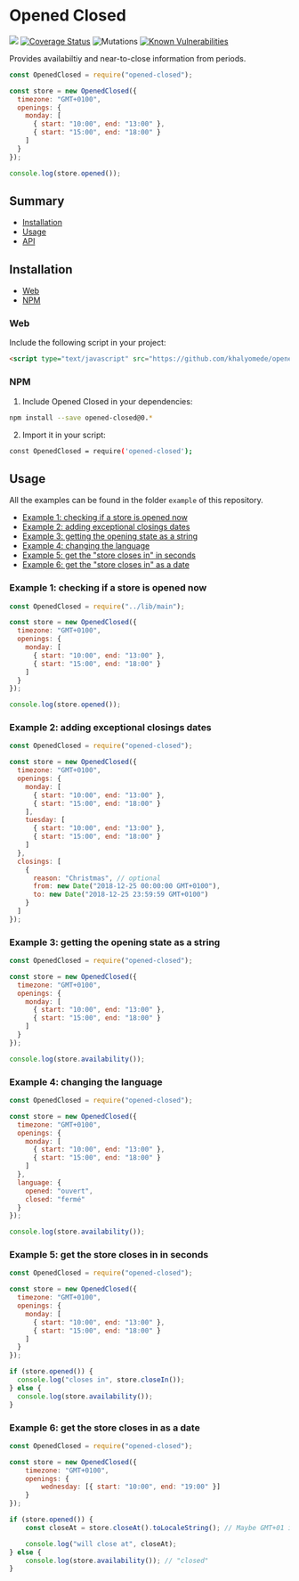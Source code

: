 # Opened Closed

![](https://img.shields.io/codeship/ca85c7c0-e8cc-0136-0c9e-7620f6fdb86b.svg)
[![Coverage Status](https://coveralls.io/repos/github/khalyomede/opened-closed/badge.svg?branch=master)](https://coveralls.io/github/khalyomede/opened-closed?branch=master)
![Mutations](https://img.shields.io/badge/mutations-0.00%25-brightgreen.svg)
[![Known Vulnerabilities](https://snyk.io/test/github/khalyomede/opened-closed/badge.svg?targetFile=package.json)](https://snyk.io/test/github/khalyomede/opened-closed?targetFile=package.json)

Provides availabiltiy and near-to-close information from periods.

```javascript
const OpenedClosed = require("opened-closed");

const store = new OpenedClosed({
  timezone: "GMT+0100",
  openings: {
    monday: [
      { start: "10:00", end: "13:00" },
      { start: "15:00", end: "18:00" }
    ]
  }
});

console.log(store.opened());
```

## Summary

- [Installation](#installation)
- [Usage](#usage)
- [API](api.md)

## Installation

- [Web](#web)
- [NPM](#npm)

### Web

Include the following script in your project:

```html
<script type="text/javascript" src="https://github.com/khalyomede/opened-closed/blob/master/dist/opened-closed.min.js"></script>
```

### NPM

1. Include Opened Closed in your dependencies:

```bash
npm install --save opened-closed@0.*
```

2. Import it in your script:

```bash
const OpenedClosed = require('opened-closed');
```

## Usage

All the examples can be found in the folder `example` of this repository.

- [Example 1: checking if a store is opened now](#example-1-checking-if-a-store-is-opened-now)
- [Example 2: adding exceptional closings dates](#example-2-adding-exceptional-closings-dates)
- [Example 3: getting the opening state as a string](#example-3-getting-the-opening-state-as-a-string)
- [Example 4: changing the language](#example-4-changing-the-language)
- [Example 5: get the "store closes in" in seconds](#example-5-get-the-store-closes-in-in-seconds)
- [Example 6: get the "store closes in" as a date](#example-6-get-the-store-closes-in-as-a-date)

### Example 1: checking if a store is opened now

```javascript
const OpenedClosed = require("../lib/main");

const store = new OpenedClosed({
  timezone: "GMT+0100",
  openings: {
    monday: [
      { start: "10:00", end: "13:00" },
      { start: "15:00", end: "18:00" }
    ]
  }
});

console.log(store.opened());
```

### Example 2: adding exceptional closings dates

```javascript
const OpenedClosed = require("opened-closed");

const store = new OpenedClosed({
  timezone: "GMT+0100",
  openings: {
    monday: [
      { start: "10:00", end: "13:00" },
      { start: "15:00", end: "18:00" }
    ],
    tuesday: [
      { start: "10:00", end: "13:00" },
      { start: "15:00", end: "18:00" }
    ]
  },
  closings: [
    {
      reason: "Christmas", // optional
      from: new Date("2018-12-25 00:00:00 GMT+0100"),
      to: new Date("2018-12-25 23:59:59 GMT+0100")
    }
  ]
});
```

### Example 3: getting the opening state as a string

```javascript
const OpenedClosed = require("opened-closed");

const store = new OpenedClosed({
  timezone: "GMT+0100",
  openings: {
    monday: [
      { start: "10:00", end: "13:00" },
      { start: "15:00", end: "18:00" }
    ]
  }
});

console.log(store.availability());
```

### Example 4: changing the language

```javascript
const OpenedClosed = require("opened-closed");

const store = new OpenedClosed({
  timezone: "GMT+0100",
  openings: {
    monday: [
      { start: "10:00", end: "13:00" },
      { start: "15:00", end: "18:00" }
    ]
  },
  language: {
    opened: "ouvert",
    closed: "fermé"
  }
});

console.log(store.availability());
```

### Example 5: get the store closes in in seconds

```javascript
const OpenedClosed = require("opened-closed");

const store = new OpenedClosed({
  timezone: "GMT+0100",
  openings: {
    monday: [
      { start: "10:00", end: "13:00" },
      { start: "15:00", end: "18:00" }
    ]
  }
});

if (store.opened()) {
  console.log("closes in", store.closeIn());
} else {
  console.log(store.availability());
}
```

### Example 6: get the store closes in as a date

```javascript
const OpenedClosed = require("opened-closed");

const store = new OpenedClosed({
	timezone: "GMT+0100",
	openings: {
		wednesday: [{ start: "10:00", end: "19:00" }]
	}
});

if (store.opened()) {
	const closeAt = store.closeAt().toLocaleString(); // Maybe GMT+01 is not yours, so LocalString take care of it.

	console.log("will close at", closeAt);
} else {
	console.log(store.availability()); // "closed"
}

```